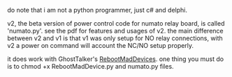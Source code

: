 do note that i am not a python programmer, just c# and delphi.

v2, the beta version of power control code for numato relay board, is called 'numato.py'.  see the pdf for features and usages of v2.  the main difference between v2 and v1 is that v1 was only setup for NO relay connections, with v2 a power on command will account the NC/NO setup properly.

it does work with GhostTalker's [RebootMadDevices](https://github.com/GhostTalker/RebootMadDevice).  one thing you must do is to chmod +x RebootMadDevice.py and numato.py files.
